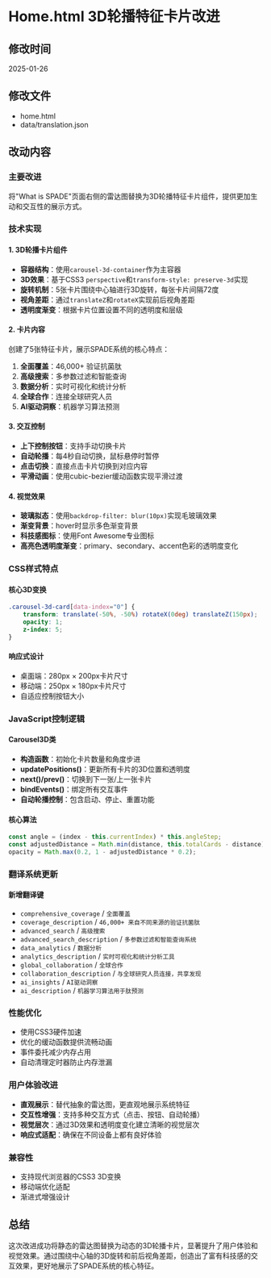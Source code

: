 # Home.html 3D轮播特征卡片改进

## 修改时间
2025-01-26

## 修改文件
- home.html
- data/translation.json

## 改动内容

### 主要改进
将"What is SPADE"页面右侧的雷达图替换为3D轮播特征卡片组件，提供更加生动和交互性的展示方式。

### 技术实现

#### 1. 3D轮播卡片组件
- **容器结构**：使用`carousel-3d-container`作为主容器
- **3D效果**：基于CSS3 `perspective`和`transform-style: preserve-3d`实现
- **旋转机制**：5张卡片围绕中心轴进行3D旋转，每张卡片间隔72度
- **视角差距**：通过`translateZ`和`rotateX`实现前后视角差距
- **透明度渐变**：根据卡片位置设置不同的透明度和层级

#### 2. 卡片内容
创建了5张特征卡片，展示SPADE系统的核心特点：
1. **全面覆盖**：46,000+ 验证抗菌肽
2. **高级搜索**：多参数过滤和智能查询
3. **数据分析**：实时可视化和统计分析
4. **全球合作**：连接全球研究人员
5. **AI驱动洞察**：机器学习算法预测

#### 3. 交互控制
- **上下控制按钮**：支持手动切换卡片
- **自动轮播**：每4秒自动切换，鼠标悬停时暂停
- **点击切换**：直接点击卡片切换到对应内容
- **平滑动画**：使用cubic-bezier缓动函数实现平滑过渡

#### 4. 视觉效果
- **玻璃拟态**：使用`backdrop-filter: blur(10px)`实现毛玻璃效果
- **渐变背景**：hover时显示多色渐变背景
- **科技感图标**：使用Font Awesome专业图标
- **高亮色透明度渐变**：primary、secondary、accent色彩的透明度变化

### CSS样式特点

#### 核心3D变换
```css
.carousel-3d-card[data-index="0"] {
    transform: translate(-50%, -50%) rotateX(0deg) translateZ(150px);
    opacity: 1;
    z-index: 5;
}
```

#### 响应式设计
- 桌面端：280px × 200px卡片尺寸
- 移动端：250px × 180px卡片尺寸
- 自适应控制按钮大小

### JavaScript控制逻辑

#### Carousel3D类
- **构造函数**：初始化卡片数量和角度步进
- **updatePositions()**：更新所有卡片的3D位置和透明度
- **next()/prev()**：切换到下一张/上一张卡片
- **bindEvents()**：绑定所有交互事件
- **自动轮播控制**：包含启动、停止、重置功能

#### 核心算法
```javascript
const angle = (index - this.currentIndex) * this.angleStep;
const adjustedDistance = Math.min(distance, this.totalCards - distance);
opacity = Math.max(0.2, 1 - adjustedDistance * 0.2);
```

### 翻译系统更新

#### 新增翻译键
- `comprehensive_coverage` / `全面覆盖`
- `coverage_description` / `46,000+ 来自不同来源的验证抗菌肽`
- `advanced_search` / `高级搜索`
- `advanced_search_description` / `多参数过滤和智能查询系统`
- `data_analytics` / `数据分析`
- `analytics_description` / `实时可视化和统计分析工具`
- `global_collaboration` / `全球合作`
- `collaboration_description` / `与全球研究人员连接，共享发现`
- `ai_insights` / `AI驱动洞察`
- `ai_description` / `机器学习算法用于肽预测`

### 性能优化
- 使用CSS3硬件加速
- 优化的缓动函数提供流畅动画
- 事件委托减少内存占用
- 自动清理定时器防止内存泄漏

### 用户体验改进
- **直观展示**：替代抽象的雷达图，更直观地展示系统特征
- **交互性增强**：支持多种交互方式（点击、按钮、自动轮播）
- **视觉层次**：通过3D效果和透明度变化建立清晰的视觉层次
- **响应式适配**：确保在不同设备上都有良好体验

### 兼容性
- 支持现代浏览器的CSS3 3D变换
- 移动端优化适配
- 渐进式增强设计

## 总结
这次改进成功将静态的雷达图替换为动态的3D轮播卡片，显著提升了用户体验和视觉效果。通过围绕中心轴的3D旋转和前后视角差距，创造出了富有科技感的交互效果，更好地展示了SPADE系统的核心特征。 